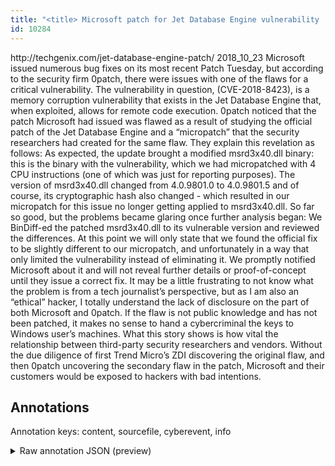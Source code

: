 ```yaml
---
title: "<title> Microsoft patch for Jet Database Engine vulnerability 'flawed' </title>"
id: 10284
---
```


<title> Microsoft patch for Jet Database Engine vulnerability 'flawed' </title>
<source> http://techgenix.com/jet-database-engine-patch/ </source>
<date> 2018_10_23 </date>
<text>
Microsoft issued numerous bug fixes on its most recent Patch Tuesday, but according to the security firm 0patch, there were issues with one of the flaws for a critical vulnerability. The vulnerability in question, (CVE-2018-8423), is a memory corruption vulnerability that exists in the Jet Database Engine that, when exploited, allows for remote code execution. 0patch noticed that the patch Microsoft had issued was flawed as a result of studying the official patch of the Jet Database Engine and a “micropatch” that the security researchers had created for the same flaw. They explain this revelation as follows:
As expected, the update brought a modified msrd3x40.dll binary: this is the binary with the vulnerability, which we had micropatched with 4 CPU instructions (one of which was just for reporting purposes). The version of msrd3x40.dll changed from 4.0.9801.0 to 4.0.9801.5 and of course, its cryptographic hash also changed - which resulted in our micropatch for this issue no longer getting applied to msrd3x40.dll.
So far so good, but the problems became glaring once further analysis began:
    We BinDiff-ed the patched msrd3x40.dll to its vulnerable version and reviewed the differences. At this point we will only state that we found the official fix to be slightly different to our micropatch, and unfortunately in a way that only limited the vulnerability instead of eliminating it. We promptly notified Microsoft about it and will not reveal further details or proof-of-concept until they issue a correct fix.
It may be a little frustrating to not know what the problem is from a tech journalist’s perspective, but as I am also an “ethical” hacker, I totally understand the lack of disclosure on the part of both Microsoft and 0patch. If the flaw is not public knowledge and has not been patched, it makes no sense to hand a cybercriminal the keys to Windows user’s machines.
What this story shows is how vital the relationship between third-party security researchers and vendors. Without the due diligence of first Trend Micro’s ZDI discovering the original flaw, and then 0patch uncovering the secondary flaw in the patch, Microsoft and their customers would be exposed to hackers with bad intentions.
</text>



## Annotations

Annotation keys: content, sourcefile, cyberevent, info

<details>
<summary>Raw annotation JSON (preview)</summary>

```json
{
  "content": "Microsoft issued numerous bug fixes on its most recent Patch Tuesday, but according to the security firm 0patch, there were issues with one of the flaws for a critical vulnerability. The vulnerability in question, (CVE-2018-8423), is a memory corruption vulnerability that exists in the Jet Database Engine that, when exploited, allows for remote code execution. 0patch noticed that the patch Microsoft had issued was flawed as a result of studying the official patch of the Jet Database Engine and a \u201cmicropatch\u201d that the security researchers had created for the same flaw. They explain this revelation as follows: As expected, the update brought a modified msrd3x40.dll binary: this is the binary with the vulnerability, which we had micropatched with 4 CPU instructions (one of which was just for reporting purposes). The version of msrd3x40.dll changed from 4.0.9801.0 to 4.0.9801.5 and of course, its cryptographic hash also changed - which resulted in our micropatch for this issue no longer getting applied to msrd3x40.dll. So far so good, but the problems became glaring once further analysis began:     We BinDiff-ed the patched msrd3x40.dll to its vulnerable version and reviewed the differences. At this point we will only state that we found the official fix to be slightly different to our micropatch, and unfortunately in a way that only limited the vulnerability instead of eliminating it. We promptly notified Microsoft about it and will not reveal further details or proof-of-concept until they issue a correct fix. It may be a little frustrating to not know what the problem is from a tech journalist\u2019s perspective, but as I am also an \u201cethical\u201d hacker, I totally understand the lack of disclosure on the part of both Microsoft and 0patch. If the flaw is not public knowledge and has not been patched, it makes no sense to hand a cybercriminal the keys to Windows user\u2019s machines. What this story shows is how vital the relationship between third-party security researchers and vendors. Without the due diligence of first Trend Micro\u2019s ZDI discovering the original flaw, and then 0patch uncovering the secondary flaw in the patch, Microsoft and their customers would be exposed to hackers with bad intentions.",
  "sourcefile": "10284.txt",
  "cyberevent": {
    "hopper": [
      {
        "index": 0,
        "relation": "Same",
        "events": [
          {
            "index": "E2",
            "type": "Vulnerability-related",
            "realis": "Actual",
            "nugget": {
              "startOffset": 201,
              "index": "T6",
              "endOffset": 212,
              "text": "in question"
            },
            "argument": [
              {
                "index": "T5",
                "text": "The vulnerability",
                "endOffset": 200,
                "role": {
                  "type": "Vulnerability"
                },
                "startOffset": 183,
                "type": "Vulnerability"
              }
            ],
            "subtype": "DiscoverVulnerability"
          },
          {
            "index": "E3",
            "type": "Vulnerability-related",
            "realis": "Actual",
            "nugget": {
              "startOffset": 273,
              "index": "T9",
              "endOffset": 282,
              "text": "exists in"
            },
            "argument": [
              {
                "index": "T10",
                "text": "the Jet Database Engine",
                "endOffset": 306,
                "role": {
                  "type": "Vulnerable_System"
                },
                "startOffset": 283,
                "type": "System"
              },
              {
                "index": "T8",
                "text": "a memory corruption vulnerability",
                "endOffset": 267,
                "role": {
                  "type": "Vulnerability"
                },
                "startOffset": 234,
   
```
</details>
